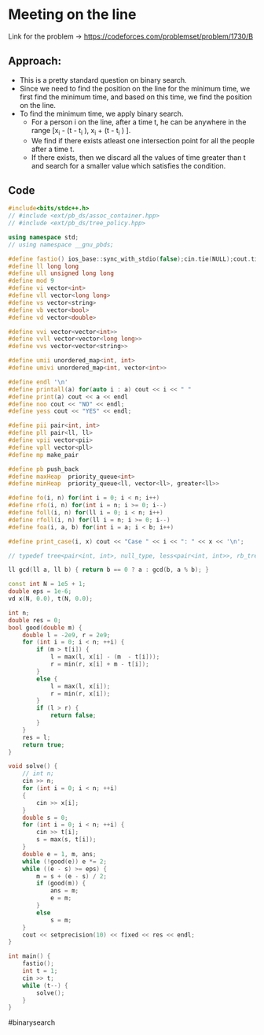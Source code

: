 # Meeting on the line

Link for the problem -> https://codeforces.com/problemset/problem/1730/B

## Approach:
- This is a pretty standard question on binary search. 
- Since we need to find the position on the line for the minimum time, we first find the minimum time, and based on this time, we find the position on the line.
- To find the minimum time, we apply binary search.
	- For a person i on the line, after a time t, he can be anywhere in the range [x<sub>i</sub>  - (t - t<sub>i</sub> ), x<sub>i</sub>  + (t - t<sub>i</sub> ) ].
	- We find if there exists atleast one intersection point for all the people after a time t. 
	- If there exists, then we discard all the values of time greater than t and search for a smaller value which satisfies the condition. 

## Code
```cpp
#include<bits/stdc++.h>
// #include <ext/pb_ds/assoc_container.hpp>
// #include <ext/pb_ds/tree_policy.hpp>

using namespace std;
// using namespace __gnu_pbds;

#define fastio() ios_base::sync_with_stdio(false);cin.tie(NULL);cout.tie(NULL)
#define ll long long
#define ull unsigned long long
#define mod 9
#define vi vector<int>
#define vll vector<long long>
#define vs vector<string>
#define vb vector<bool>
#define vd vector<double>

#define vvi vector<vector<int>>
#define vvll vector<vector<long long>>
#define vvs vector<vector<string>>

#define umii unordered_map<int, int>
#define umivi unordered_map<int, vector<int>>

#define endl '\n'
#define printall(a) for(auto i : a) cout << i << " "
#define print(a) cout << a << endl
#define noo cout << "NO" << endl;
#define yess cout << "YES" << endl;

#define pii pair<int, int>
#define pll pair<ll, ll>
#define vpii vector<pii>
#define vpll vector<pll>
#define mp make_pair

#define pb push_back
#define maxHeap  priority_queue<int>
#define minHeap  priority_queue<ll, vector<ll>, greater<ll>>

#define fo(i, n) for(int i = 0; i < n; i++)
#define rfo(i, n) for(int i = n; i >= 0; i--)
#define foll(i, n) for(ll i = 0; i < n; i++)
#define rfoll(i, n) for(ll i = n; i >= 0; i--)
#define foa(i, a, b) for(int i = a; i < b; i++)

#define print_case(i, x) cout << "Case " << i << ": " << x << '\n';

// typedef tree<pair<int, int>, null_type, less<pair<int, int>>, rb_tree_tag, tree_order_statistics_node_update> pbds;

ll gcd(ll a, ll b) { return b == 0 ? a : gcd(b, a % b); }

const int N = 1e5 + 1;
double eps = 1e-6;
vd x(N, 0.0), t(N, 0.0);

int n;
double res = 0;
bool good(double m) {
	double l = -2e9, r = 2e9;
	for (int i = 0; i < n; ++i) {
		if (m > t[i]) {
			l = max(l, x[i] - (m  - t[i]));
			r = min(r, x[i] + m - t[i]);
		}
		else {
			l = max(l, x[i]);
			r = min(r, x[i]);
		}
		if (l > r) {
			return false;
		}
	}
	res = l;
	return true;
}

void solve() {
	// int n;
	cin >> n;
	for (int i = 0; i < n; ++i)
	{
		cin >> x[i];
	}
	double s = 0;
	for (int i = 0; i < n; ++i) {
		cin >> t[i];
		s = max(s, t[i]);
	}
	double e = 1, m, ans;
	while (!good(e)) e *= 2;
	while ((e - s) >= eps) {
		m = s + (e - s) / 2;
		if (good(m)) {
			ans = m;
			e = m;
		}
		else
			s = m;
	}
	cout << setprecision(10) << fixed << res << endl;
}

int main() {
	fastio();
	int t = 1;
	cin >> t;
	while (t--) {
		solve();
	}
}
```
#binarysearch 